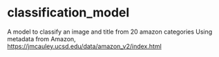 # classification_model
A model to classify an image and title from 20 amazon categories
Using metadata from Amazon, https://jmcauley.ucsd.edu/data/amazon_v2/index.html
